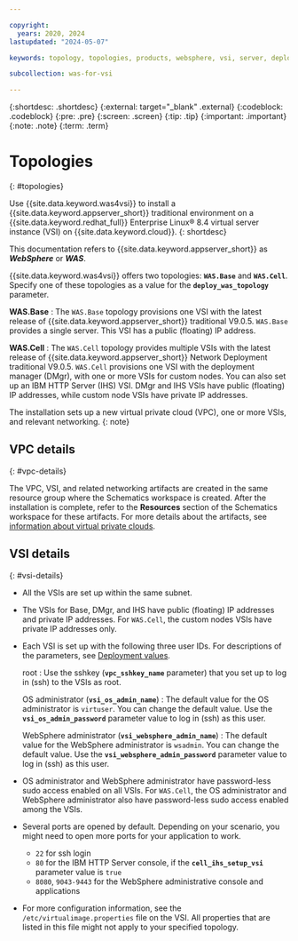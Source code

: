 ```yaml
---

copyright:
  years: 2020, 2024
lastupdated: "2024-05-07"

keywords: topology, topologies, products, websphere, vsi, server, deployment manager, cell, ihs, vpc, ports, consoles

subcollection: was-for-vsi

---
```


{:shortdesc: .shortdesc}
{:external: target="_blank" .external}
{:codeblock: .codeblock}
{:pre: .pre}
{:screen: .screen}
{:tip: .tip}
{:important: .important}
{:note: .note}
{:term: .term}

# Topologies
{: #topologies}

Use {{site.data.keyword.was4vsi}} to install a {{site.data.keyword.appserver_short}} traditional environment on a {{site.data.keyword.redhat_full}} Enterprise Linux&reg; 8.4 virtual server instance (VSI) on {{site.data.keyword.cloud}}.
{: shortdesc}

This documentation refers to {{site.data.keyword.appserver_short}} as ***WebSphere*** or ***WAS***.

{{site.data.keyword.was4vsi}} offers two topologies: **`WAS.Base`** and **`WAS.Cell`**. Specify one of these topologies as a value for the **`deploy_was_topology`** parameter.

**WAS.Base**
:   The `WAS.Base` topology provisions one VSI with the latest release of {{site.data.keyword.appserver_short}} traditional V9.0.5. `WAS.Base` provides a single server. This VSI has a public (floating) IP address.

**WAS.Cell**
:   The `WAS.Cell` topology provides multiple VSIs with the latest release of {{site.data.keyword.appserver_short}} Network Deployment traditional V9.0.5. `WAS.Cell` provisions one VSI with the deployment manager (DMgr), with one or more VSIs for custom nodes. You can also set up an IBM HTTP Server (IHS) VSI. DMgr and IHS VSIs have public (floating) IP addresses, while custom node VSIs have private IP addresses.

The installation sets up a new virtual private cloud (VPC), one or more VSIs, and relevant networking.
{: note}

## VPC details
{: #vpc-details}

The VPC, VSI, and related networking artifacts are created in the same resource group where the Schematics workspace is created. After the installation is complete, refer to the **Resources** section of the Schematics workspace for these artifacts. For more details about the artifacts, see [information about virtual private clouds](https://cloud.ibm.com/vpc-ext).

## VSI details
{: #vsi-details}

- All the VSIs are set up within the same subnet.

- The VSIs for Base, DMgr, and IHS have public (floating) IP addresses and private IP addresses. For `WAS.Cell`, the custom nodes VSIs have private IP addresses only.

- Each VSI is set up with the following three user IDs. For descriptions of the parameters, see [Deployment values](/docs/was-for-vsi?topic=was-for-vsi-dep-values).

   root
   : Use the sshkey (**`vpc_sshkey_name`** parameter) that you set up to log in (ssh) to the VSIs as root.

   OS administrator (**`vsi_os_admin_name`**)
   : The default value for the OS administrator is `virtuser`. You can change the default value. Use the **`vsi_os_admin_password`** parameter value to log in (ssh) as this user.

   WebSphere administrator (**`vsi_websphere_admin_name`**)
   : The default value for the WebSphere administrator is `wsadmin`. You can change the default value. Use the **`vsi_websphere_admin_password`** parameter value to log in (ssh) as this user.

- OS administrator and WebSphere administrator have password-less sudo access enabled on all VSIs. For `WAS.Cell`, the OS administrator and WebSphere administrator also have password-less sudo access enabled among the VSIs.

- Several ports are opened by default. Depending on your scenario, you might need to open more ports for your application to work.
    - `22` for ssh login
    - `80` for the IBM HTTP Server console, if the **`cell_ihs_setup_vsi`** parameter value is `true`
    - `8080`, `9043-9443` for the WebSphere administrative console and applications


- For more configuration information, see the `/etc/virtualimage.properties` file on the VSI. All properties that are listed in this file might not apply to your specified topology.

